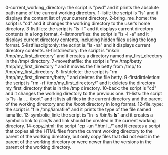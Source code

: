 0-current_working_directory: the script is "pwd" and it prints the absolute path name of the current working directory.
1-listit: the script is "ls" and it displays the content list of your current directory.
2-bring_me_home: the script is "cd" and it changes the working directory to the user’s home directory.
3-listfiles: the script is "ls -l" and it displays current directory contents in a long format.
4-listmorefiles: the script is "ls -l -a" and it displays current directory contents, including hidden files using the long format.
5-listfilesdigitonly: the script is "ls -na" and it displays current directory contents.
6-firstdirectory: the script is "mkdir /tmp/my_first_directory" and it creates a directory named my_first_directory in the /tmp/ directory.
7-movethatfile: the script is "mv /tmp/betty /tmp/my_first_directory
" and it moves the file betty from /tmp/ to /tmp/my_first_directory.
8-firstdelete: the script is "rm /tmp/my_first_directory/betty
" and deletes the file betty.
9-firstdirdeletion: the script is "rm -rf /tmp/my_first_directory/" and it deletes the directory my_first_directory that is in the /tmp directory.
10-back: the script is "cd" and it changes the working directory to the previous one.
11-lists: the script is "ls -la . .. /boot" and it  lists all files in the current directory and the parent of the working directory and the /boot directory in long format.
12-file_type: the script is "file /tmp/iamafile" and it prints the type of the file named iamafile.
13-symbolic_link: the script is "ln -s /bin/ls __ls__" and it creates a symbolic link to /bin/ls and link should be created in the current working directory.
14-copy_html: the script "cp -un *.html ../" and it creates a script that copies all the HTML files from the current working directory to the parent of the working directory, but only copy files that did not exist in the parent of the working directory or were newer than the versions in the parent of the working directory. 
